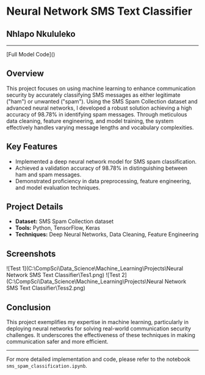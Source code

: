 # Neural Network SMS Text Classifier
## Nhlapo Nkululeko
<hr>
[Full Model Code]()

## Overview
This project focuses on using machine learning to enhance communication security by accurately classifying SMS messages as either legitimate ("ham") or unwanted ("spam"). Using the SMS Spam Collection dataset and advanced neural networks, I developed a robust solution achieving a high accuracy of 98.78% in identifying spam messages. Through meticulous data cleaning, feature engineering, and model training, the system effectively handles varying message lengths and vocabulary complexities.

## Key Features
- Implemented a deep neural network model for SMS spam classification.
- Achieved a validation accuracy of 98.78% in distinguishing between ham and spam messages.
- Demonstrated proficiency in data preprocessing, feature engineering, and model evaluation techniques.

## Project Details
- **Dataset:** SMS Spam Collection dataset
- **Tools:** Python, TensorFlow, Keras
- **Techniques:** Deep Neural Networks, Data Cleaning, Feature Engineering

## Screenshots
![Test 1](C:\CompSci\Data_Science\Machine_Learning\Projects\Neural Network SMS Text Classifier\Tes1.png)
![Test 2](C:\CompSci\Data_Science\Machine_Learning\Projects\Neural Network SMS Text Classifier\Tess2.png)

## Conclusion
This project exemplifies my expertise in machine learning, particularly in deploying neural networks for solving real-world communication security challenges. It underscores the effectiveness of these techniques in making communication safer and more efficient.

---

For more detailed implementation and code, please refer to the notebook `sms_spam_classification.ipynb`.

